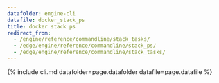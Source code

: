 ```yaml
---
datafolder: engine-cli
datafile: docker_stack_ps
title: docker stack ps
redirect_from:
  - /engine/reference/commandline/stack_tasks/
  - /edge/engine/reference/commandline/stack_ps/
  - /edge/engine/reference/commandline/stack_tasks/
---
```


<!--
Sorry, but the contents of this page are automatically generated from
Docker's source code. If you want to suggest a change to the text that appears
here, you'll need to find the string by searching this repo:

https://github.com/docker/cli
-->

{% include cli.md datafolder=page.datafolder datafile=page.datafile %}

